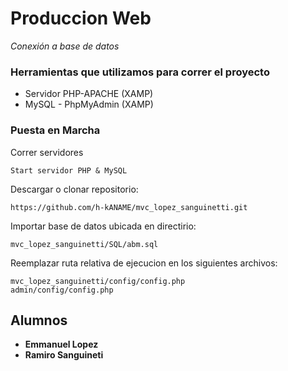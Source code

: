 # Produccion Web

_Conexión a base de datos_

### Herramientas que utilizamos para correr el proyecto
* Servidor PHP-APACHE (XAMP)
* MySQL - PhpMyAdmin (XAMP)

### Puesta en Marcha 

Correr servidores

    Start servidor PHP & MySQL

Descargar o clonar repositorio:

    https://github.com/h-kANAME/mvc_lopez_sanguinetti.git

Importar base de datos ubicada en directirio:

    mvc_lopez_sanguinetti/SQL/abm.sql

Reemplazar ruta relativa de ejecucion en los siguientes archivos:

    mvc_lopez_sanguinetti/config/config.php
    admin/config/config.php

## Alumnos

* **Emmanuel Lopez**
* **Ramiro Sanguineti**
